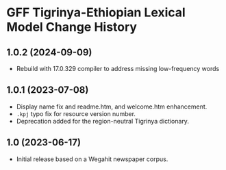 GFF Tigrinya-Ethiopian Lexical Model Change History
===================================================

1.0.2 (2024-09-09)
----------------
* Rebuild with 17.0.329 compiler to address missing low-frequency words

1.0.1 (2023-07-08)
------------------
* Display name fix and readme.htm, and welcome.htm enhancement.
* `.kpj` typo fix for resource version number.
* Deprecation added for the region-neutral Tigrinya dictionary.

1.0 (2023-06-17)
----------------
* Initial release based on a Wegahit newspaper corpus.
